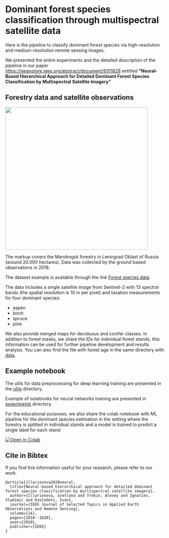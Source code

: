 # Dominant forest species classification through multispectral satellite data

Here is the pipeline to classify dominant forest species via high-resolution and medium-resolution remote sensing images.

We presented the entire experiments and the detailed description of the pipeline in our paper https://ieeexplore.ieee.org/abstract/document/9311828 entitled **"Neural-Based Hierarchical Approach for Detailed Dominant Forest Species Classification by Multispectral Satellite Imagery"**

## Forestry data and satellite observations

<img src="https://github.com/LanaLana/forest_species/blob/master/mandrog.png" width="450">

The markup covers the Mandrogsk forestry in Leningrad  Oblast  of  Russia (around 20.000 hectares). Data was collected by the ground based observations in 2018.

The dataset example is available through the link [Forest species data](https://disk.yandex.ru/d/YtU6RyT5DjZszg).  

The data includes a single satellite image from Sentinel-2 with 13 spectral bands (the spatial resolution is 10 m per pixel) and taxation measurements for four dominant species:

- aspen
- birch
- spruce
- pine

We also provide merged maps for deciduous and conifer classes. In addition to forest masks, we share the IDs for individual forest stands, this information can be used for further pipeline development and results analysis. You can also find the file with forest age in the same directory with [data](./data).

## Example notebook

The utils for data preprocessing for deep learning training are presented in the [utils](./utils) directory.

Example of notebooks for neural networks training are presented in [experiments](./experiments) directory.

For the educational purposes, we also share the colab notebook with ML pipeline for the dominant species estimation in the setting where the forestry is splitted in individual stands and a model is trained to predict a single label for each stand 

[![Open In Colab](https://colab.research.google.com/assets/colab-badge.svg)](https://colab.research.google.com/drive/1ego1S1zVzwn_FqoWXGZPD2mxWiZPPZ5P?usp=sharing)

## Cite in Bibtex

If you find this information useful for your research, please refer to our work. 

```
@article{illarionova2020neural,
  title={Neural-based hierarchical approach for detailed dominant forest species classification by multispectral satellite imagery},
  author={Illarionova, Svetlana and Trekin, Alexey and Ignatiev, Vladimir and Oseledets, Ivan},
  journal={IEEE Journal of Selected Topics in Applied Earth Observations and Remote Sensing},
  volume={14},
  pages={1810--1820},
  year={2020},
  publisher={IEEE}
}
```
